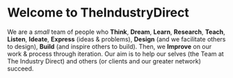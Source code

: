 # Welcome to TheIndustryDirect

We are a *small* team of people who **Think**, **Dream**, **Learn**, **Research**, **Teach**, **Listen**, **Ideate**, **Express** (ideas & problems), **Design** (and we facilitate others to design), **Build** (and inspire others to build). Then, we **Improve** on our work & process through iteration. Our aim is to  help our selves (the Team at The Industry Direct) and others (or clients and our greater network) succeed. 
